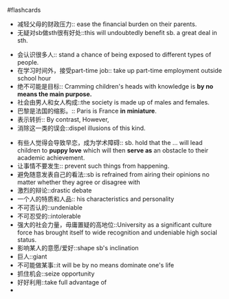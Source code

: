 #flashcards 

- 减轻父母的财政压力:: ease the financial burden on their parents. <!--SR:!2023-12-20-12-52,1.6,223-->
- 无疑对sb做sth很有好处::this will undoubtedly benefit sb. a great deal in sth.
<!--SR:!2023-12-21,2,223-->
- 会认识很多人:: stand a chance of being exposed to different types of people. <!--SR:!2023-12-25-20-35,6.9,223-->
- 在学习时间外，接受part-time job:: take up part-time employment outside school hour
- 绝不可能是目标:: Cramming children's heads with knowledge is **by no means the main purpose.**
- 社会由男人和女人构成::the society is made up of males and females.
- 巴黎是法国的缩影。:: Paris is France **in miniature**.  
- 表示转折:: By contrast, However, 
- 消除这一类的误会::dispel illusions of this kind.
<!--SR:!2023-12-20,1,227-->
- 有些人觉得会导致早恋，成为学术障碍:: sb. hold that the ... will lead children to **puppy love** which will then **serve as** an obstacle to their academic achievement.
- 让事情不要发生:: prevent such things from happening. 
- 避免随意发表自己的看法::sb is refrained from airing their opinions no matter whether they agree or disagree with 
- 激烈的辩论::drastic debate
- 一个人的特质和人品:: his characteristics and personality
- 不可否认的::undeniable
- 不可忍受的::intolerable
- 强大的社会力量，毋庸置疑的高地位::University as a significant culture force has brought itself to wide recognition and undeniable high social status.
- 影响某人的意愿/爱好::shape sb's inclination
- 巨人::giant
- 不可能做某事::it will be by no means dominate one's life
- 抓住机会::seize opportunity
- 好好利用::take full advantage of
- 